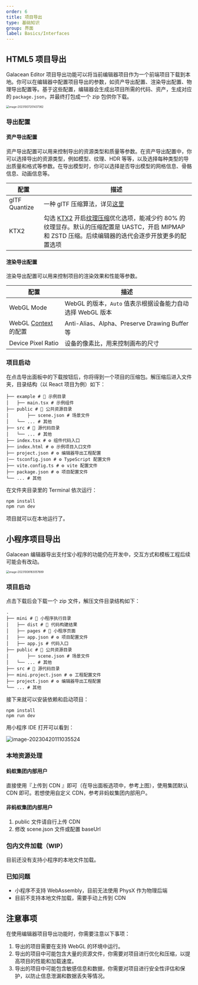 ```yaml
---
order: 6
title: 项目导出
type: 基础知识
group: 界面
label: Basics/Interfaces
---
```


## HTML5 项目导出

Galacean Editor 项目导出功能可以将当前编辑器项目作为一个前端项目下载到本地。你可以在编辑器中配置项目导出的参数，如资产导出配置、渲染导出配置、物理导出配置等。基于这些配置，编辑器会生成出项目所需的代码、资产，生成对应的 `package.json`，并最终打包成一个 zip 包供你下载。

<img src="https://gw.alipayobjects.com/zos/OasisHub/e07d04fd-499c-40b6-90d7-f6f183e0b6a2/image-20231007201437362.png" alt="image-20231007201437362" style="zoom:50%;" />

### 导出配置

#### 资产导出配置

资产导出配置可以用来控制导出的资源类型和质量等参数。在资产导出配置中，你可以选择导出的资源类型，例如模型、纹理、HDR 等等，以及选择每种类型的导出质量和格式等参数。在导出模型时，你可以选择是否导出模型的网格信息、骨骼信息、动画信息等。

| 配置          | 描述                                                         |
| ------------- | ------------------------------------------------------------ |
| glTF Quantize | 一种 glTF 压缩算法，详见[这里](https://github.com/KhronosGroup/glTF/blob/main/extensions/2.0/Khronos/KHR_mesh_quantization/README.md) |
| KTX2          | 勾选 [KTX2](https://www.khronos.org/ktx/) 开启[纹理压缩](${docs}texture-compression-cn)优化选项，能减少约 80% 的纹理显存。默认的压缩配置是 UASTC，开启 MIPMAP 和 ZSTD 压缩。后续编辑器的迭代会逐步开放更多的配置选项 |

#### 渲染导出配置

渲染导出配置可以用来控制项目的渲染效果和性能等参数。

| 配置                                                         | 描述                                                       |
| ------------------------------------------------------------ | ---------------------------------------------------------- |
| WebGL Mode                                                   | WebGL 的版本，`Auto` 值表示根据设备能力自动选择 WebGL 版本 |
| WebGL  [Context](https://developer.mozilla.org/en-US/docs/Web/API/HTMLCanvasElement/getContext) 的配置 | Anti-Alias、Alpha、Preserve Drawing Buffer 等              |
| Device Pixel Ratio                                           | 设备的像素比，用来控制画布的尺寸                           |

### 项目启动

在点击导出面板中的下载按钮后，你将得到一个项目的压缩包。解压缩后进入文件夹，目录结构（以 React 项目为例）如下：

```shell
├── example # 📁 示例目录
│   ├── main.tsx # 示例组件
├── public # 📁 公共资源目录
│		├── scene.json # 场景文件
│   └── ... # 其他
├── src # 📁 源代码目录
│   └── ... # 其他
├── index.tsx # ⚙️ 组件代码入口
├── index.html # ⚙️ 示例项目入口文件
├── project.json # ⚙️ 编辑器导出工程配置
|── tsconfig.json # ⚙️ TypeScript 配置文件
├── vite.config.ts # ⚙️ vite 配置文件
├── package.json # ⚙️ 项目配置文件
└── ... # 其他
```

在文件夹目录里的 Terminal 依次运行：

```bash
npm install
npm run dev
```

项目就可以在本地运行了。

## 小程序项目导出
Galacean 编辑器导出支付宝小程序的功能仍在开发中，交互方式和模板工程后续可能会有改动。

<img src="https://mdn.alipayobjects.com/rms/afts/img/A*ZIXuR7Bj5gEAAAAAAAAAAAAAARQnAQ/original/image-20231008163057689.png" alt="image-20231008163057689" style="zoom:50%;" />

### 项目启动

点击下载后会下载一个 zip 文件，解压文件目录结构如下：

```shell
.
├── mini # 📁 小程序执行目录
│   ├── dist # 📁 代码构建结果
│   ├── pages # 📁 小程序页面
│   ├── app.json # ⚙️ 项目配置文件
│   ├── app.js # 代码入口
├── public # 📁 公共资源目录
│		├── scene.json # 场景文件
│   └── ... # 其他
├── src # 📁 源代码目录
├── mini.project.json # ⚙️ 工程配置文件
├── project.json # ⚙️ 编辑器导出工程配置
└── ... # 其他
```

接下来就可以安装依赖和启动项目：

```shell
npm install
npm run dev
```

用小程序 IDE 打开可以看到：

![image-20230420111035524](https://mdn.alipayobjects.com/rms/afts/img/A*kEUkTbfSMIwAAAAAAAAAAAAAARQnAQ/original/image-20230420111035524.png)

### 本地资源处理

#### 蚂蚁集团内部用户

直接使用『上传到 CDN 』即可（在导出面板选项中，参考上图），使用集团默认 CDN 即可。若想使用自定义 CDN，参考非蚂蚁集团内部用户。

#### 非蚂蚁集团内部用户

1.  public 文件请自行上传 CDN
2. 修改 scene.json 文件或配置 baseUrl

### 包内文件加载（WIP）

目前还没有支持小程序的本地文件加载。

### 已知问题

- 小程序不支持 WebAssembly，目前无法使用 PhysX 作为物理后端
- 目前不支持本地文件加载，需要手动上传到 CDN

## 注意事项

在使用编辑器项目导出功能时，你需要注意以下事项：

1. 导出的项目需要在支持 WebGL 的环境中运行。
2. 导出的项目中可能包含大量的资源文件，你需要对项目进行优化和压缩，以提高项目的性能和加载速度。
3. 导出的项目中可能包含敏感信息和数据，你需要对项目进行安全性评估和保护，以防止信息泄漏和数据丢失等情况。
